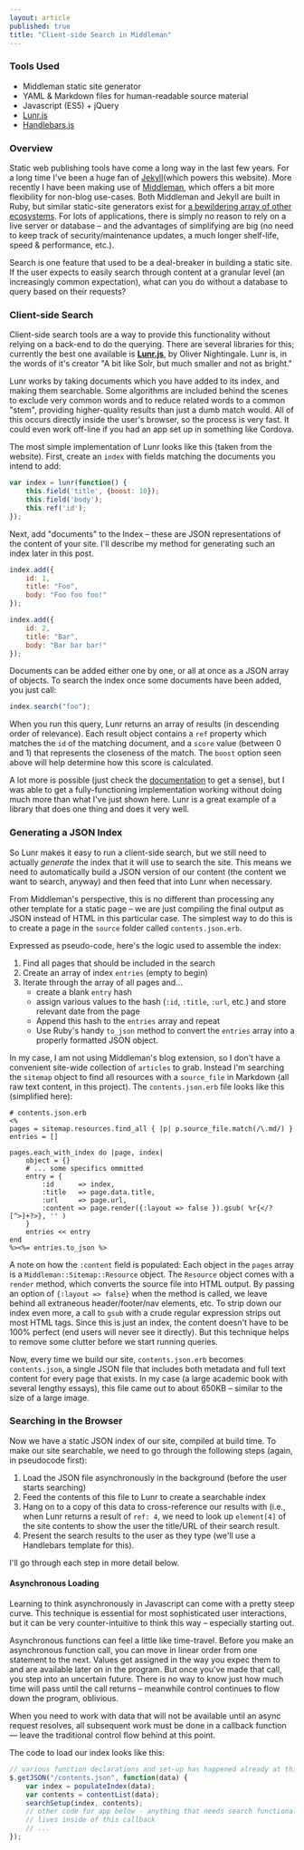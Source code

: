 ```yaml
---
layout: article
published: true
title: "Client-side Search in Middleman"
---
```


### Tools Used
- Middleman static site generator
- YAML & Markdown files for human-readable source material
- Javascript (ES5) + jQuery
- [Lunr.js](http://lunrjs.com/)
- [Handlebars.js](http://handlebarsjs.com/)

### Overview
Static web publishing tools have come a long way in the last few years. For a long time I've been a huge fan of [Jekyll](http://jekyllrb.com/)(which powers this website). More recently I have been making use of [Middleman](https://middlemanapp.com), which offers a bit more flexibility for non-blog use-cases. Both Middleman and Jekyll are built in Ruby, but similar static-site generators exist for [a bewildering array of other ecosystems](https://www.staticgen.com/). For lots of applications, there is simply no reason to rely on a live server or database – and the advantages of simplifying are big (no need to keep track of security/maintenance updates, a much longer shelf-life, speed & performance, etc.).

Search is one feature that used to be a deal-breaker in building a static site. If the user expects to easily search through content at a granular level (an increasingly common expectation), what can you do without a database to query based on their requests?

### Client-side Search
Client-side search tools are a way to provide this functionality without relying on a back-end to do the querying. There are several libraries for this; currently the best one available is [**Lunr.js**](http://lunrjs.com/), by Oliver Nightingale. Lunr is, in the words of it's creator "A bit like Solr, but much smaller and not as bright."

Lunr works by taking documents which you have added to its index, and making them searchable. Some algorithms are included behind the scenes to exclude very common words and to reduce related words to a common "stem", providing higher-quality results than just a dumb match would. All of this occurs directly inside the user's browser, so the process is very fast. It could even work off-line if you had an app set up in something like Cordova.

The most simple implementation of Lunr looks like this (taken from the website). First, create an `index` with fields matching the documents you intend to add:

```javascript
var index = lunr(function() {
	this.field('title', {boost: 10});
    this.field('body');
    this.ref('id');
});
```

Next, add "documents" to the Index – these are JSON representations of the content of your site. I'll describe my method for generating such an index later in this post.

```javascript
index.add({
	id: 1,
    title: "Foo",
    body: "Foo foo foo!"
});

index.add({
	id: 2,
    title: "Bar",
    body: "Bar bar bar!"
});
```

Documents can be added either one by one, or all at once as a JSON array of objects. To search the index once some documents have been added, you just call:

```javascript
index.search("foo");
```

When you run this query, Lunr returns an array of results (in descending order of relevance). Each result object contains a `ref` property which matches the `id` of the matching document, and a `score` value (between 0 and 1) that represents the closeness of the match. The `boost` option seen above will help determine how this score is calculated.

A lot more is possible (just check the [documentation](http://lunrjs.com/docs/) to get a sense), but I was able to get a fully-functioning implementation working without doing much more than what I've just shown here. Lunr is a great example of a library that does one thing and does it very well.

### Generating a JSON Index
So Lunr makes it easy to run a client-side search, but we still need to actually _generate_ the index that it will use to search the site. This means we need to automatically build a JSON version of our content (the content we want to search, anyway) and then feed that into Lunr when necessary.

From Middleman's perspective, this is no different than processing any other template for a static page – we are just compiling the final output as JSON instead of HTML in this particular case. The simplest way to do this is to create a page in the `source` folder called `contents.json.erb`.

Expressed as pseudo-code, here's the logic used to assemble the index:

1. Find all pages that should be included in the search
2. Create an array of index `entries` (empty to begin)
3. Iterate through the array of all pages and...
   - create a blank `entry` hash
   - assign various values to the hash (`:id`, `:title`, `:url`, etc.) and store relevant date from the page
   - Append this hash to the `entries` array and repeat
   - Use Ruby's handy `to_json` method to convert the `entries` array into a properly formatted JSON object.

In my case, I am not using Middleman's blog extension, so I don't have a convenient site-wide collection of `articles` to grab. Instead I'm searching the `sitemap` object to find all resources with a `source_file` in Markdown (all raw text content, in this project). The `contents.json.erb` file looks like this (simplified here):

```erb
# contents.json.erb
<%
pages = sitemap.resources.find_all { |p| p.source_file.match(/\.md/) }
entries = []

pages.each_with_index do |page, index|
	object = {}
    # ... some specifics ommitted
    entry = {
    	:id 	 => index,
        :title	 => page.data.title,
        :url	 => page.url,
        :content => page.render({:layout => false }).gsub( %r{</?[^>]+?>}, '' )
    }
    entries << entry
end
%><%= entries.to_json %>
```

A note on how the `:content` field is populated: Each object in the `pages` array is a `Middleman::Sitemap::Resource` object. The `Resource` object comes with a `render` method, which converts the source file into HTML output. By passing an option of `{:layout => false}` when the method is called, we leave behind all extraneous header/footer/nav elements, etc. To strip down our index even more, a call to `gsub` with a crude regular expression strips out most HTML tags. Since this is just an index, the content doesn't have to be 100% perfect (end users will never see it directly). But this technique helps to remove some clutter before we start running queries.

Now, every time we build our site, `contents.json.erb` becomes `contents.json`, a single JSON file that includes both metadata and full text content for every page that exists. In my case (a large academic book with several lengthy essays), this file came out to about 650KB – similar to the size of a large image.

### Searching in the Browser
Now we have a static JSON index of our site, compiled at build time. To make our site searchable, we need to go through the following steps (again, in pseudocode first):

1. Load the JSON file asynchronously in the background (before the user starts searching)
2. Feed the contents of this file to Lunr to create a searchable index
3. Hang on to a copy of this data to cross-reference our results with (i.e., when Lunr returns a result of `ref: 4`, we need to look up `element[4]` of the site contents to show the user the title/URL of their search result.
4. Present the search results to the user as they type (we'll use a Handlebars template for this).

I'll go through each step in more detail below.

#### Asynchronous Loading
Learning to think asynchronously in Javascript can come with a pretty steep curve. This technique is essential for most sophisticated user interactions, but it can be very counter-intuitive to think this way – especially starting out.

Asynchronous functions can feel a little like time-travel. Before you make an asynchronous function call, you can move in linear order from one statement to the next. Values get assigned in the way you expec them to and are available later on in the program. But once you've made that call, you step into an uncertain future. There is no way to know just how much time will pass until the call returns – meanwhile control continues to flow down the program, oblivious.

When you need to work with data that will not be available until an async request resolves, all subsequent work must be done in a callback function — leave the traditional control flow behind at this point.

The code to load our index looks like this:

```javascript
// various function declarations and set-up has happened already at this point
$.getJSON("/contents.json", function(data) {
	var index = populateIndex(data);
    var contents = contentList(data);
    searchSetup(index, contents);
    // other code for app below - anything that needs search functionality
    // lives inside of this callback
    // ...
});
```





































